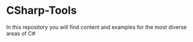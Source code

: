# CSharp-Tools
In this repository you will find content and examples for the most diverse areas of C#
